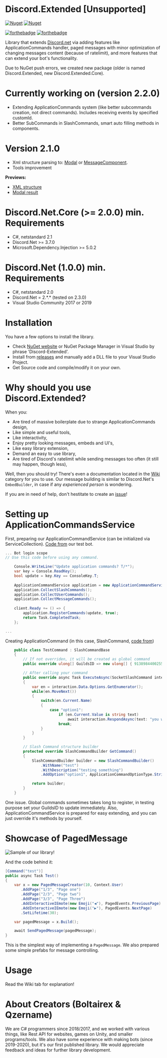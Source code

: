 # Discord.Extended [Unsupported]
[![Nuget](https://img.shields.io/nuget/v/Discord.Extended.Core)](https://www.nuget.org/packages/Discord.Extended.Core)
[![Nuget](https://img.shields.io/nuget/dt/Discord.Extended.Core)](https://www.nuget.org/packages/Discord.Extended.Core)

[![forthebadge](https://forthebadge.com/images/badges/made-with-c-sharp.svg)](https://forthebadge.com) [![forthebadge](https://forthebadge.com/images/badges/built-with-love.svg)](https://forthebadge.com)

Library that extends [Discord.net](https://github.com/discord-net/Discord.Net) via adding features like ApplicationCommands handler, paged messages with minor optimization of changing messages content (because of ratelimit), and more features that can extend your bot's functionality.

Due to NuGet push errors, we created new package (older is named Discord.Extended, new Discord.Extended.Core).

# Currently working on (version 2.2.0)
* Extending ApplicationCommands system (like better subcommands creation, not direct commands). Includes receiving events by specified customId.
* Better SubCommands in SlashCommands, smart auto filling methods in components.

# Version 2.1.0
* Xml structure parsing to: [Modal](https://discordnet.dev/guides/int_basics/modals/intro.html) or [MessageComponent](https://discordnet.dev/guides/int_basics/message-components/intro.html).
* Tools improvement

**Previews:**
* [XML structure](https://media.discordapp.net/attachments/1018240922896576612/1019673167301709824/unknown.png)
* [Modal result](https://cdn.discordapp.com/attachments/1018240922896576612/1019690024444370996/unknown.png)

# Discord.Net.Core (>= 2.0.0) min. Requirements
* C#, netstandard 2.1
* Discord.Net >= 3.7.0
* Microsoft.Dependency.Injection >= 5.0.2

# Discord.Net (1.0.0) min. Requirements
* C#, netstandard 2.0
* Discord.Net = 2.\*.\* (tested on 2.3.0)
* Visual Studio Community 2017 or 2019

# Installation
You have a few options to install the library.
* Check [NuGet website](https://www.nuget.org/packages/Discord.Extended.Core) or NuGet Package Manager in Visual Studio by phrase 'Discord-Extended'.
* Install from [releases](https://www.nuget.org/packages/Discord.Extended.Core/releases) and manually add a DLL file to your Visual Studio Project.
* Get Source code and compile/modify it on your own.

# Why should you use Discord.Extended?

When you:
* Are tired of massive boilerplate due to strange ApplicationCommands design,
* Like simple and useful tools,
* Like interactivity,
* Enjoy pretty looking messages, embeds and UI's,
* Like easy library extension, 
* Demand an easy to use library, 
* Are tired of Discord's ratelimit while sending messages too often (it still may happen, though less),

Well, then you should try! There's even a documentation located in the [Wiki](https://github.com/Boltairex/Discord.Extended/wiki) category for you to use.
Our message building is similar to Discord.Net's `EmbedBuilder`, in case if any *experienced person* is wondering.

If you are in need of help, don't hestitate to create an [issue](https://github.com/Boltairex/Discord.Extended/issues)!

# Setting up ApplicationCommandsService 
First, preparing our ApplicationCommandService (can be initialized via ServiceCollection). [Code from](https://github.com/Boltairex/Discord.Extended/blob/main/BotForTest/Program.cs) our test bot.

```cs
... Bot login scope
// Use this code before using any command.

    Console.WriteLine("Update application commands? T/*");
    var key = Console.ReadKey();
    bool update = key.Key == ConsoleKey.T;
    
    ApplicationCommandService application = new ApplicationCommandService(client);
    application.CollectSlashCommands();
    application.CollectUserCommands();
    application.CollectMessageCommands();
        
    client.Ready += () => {
        application.RegisterCommands(update, true);
        return Task.CompletedTask;
    };

...
```

Creating ApplicationCommand (in this case, SlashCommand, [code from](https://github.com/Boltairex/Discord.Extended/blob/main/BotForTest/SlashCommands/TestCommand.cs))
```cs
    public class TestCommand : SlashCommandBase
    {
        // If not overriden, it will be created as global command
        public override ulong[] GuildsID => new ulong[] { 913898440025579541 };

        // After calling your command
        public override async Task ExecuteAsync(SocketSlashCommand interaction, SocketUser author)
        {
            var en = interaction.Data.Options.GetEnumerator();
            while(en.MoveNext())
            {
                switch(en.Current.Name)
                {
                    case "option1":
                        if (en.Current.Value is string text)
                            await interaction.RespondAsync(text: "you wrote " + text);
                        break;
                }
            }
        }

        // Slash Command structure builder
        protected override SlashCommandBuilder GetCommand()
        {
            SlashCommandBuilder builder = new SlashCommandBuilder()
                .WithName("test")
                .WithDescription("testing something")
                .AddOption("option1", ApplicationCommandOptionType.String, "get text", false);

            return builder;
        }
    }
```
One issue. Global commands sometimes takes long to register, in testing purpose set your GuildsID to update immediately. Also, ApplicationCommandService is prepared for easy extending, and you can just override it's methods by yourself.

# Showcase of PagedMessage

![Sample of our library!](https://cdn.discordapp.com/attachments/817822681050120256/846039535103901726/discord.extended.gif)

And the code behind it:

```cs
[Command("test")]
public async Task Test()
{
    var x = new PagedMessageCreator(10, Context.User)
       .AddPage("1/3", "Page one")
       .AddPage("2/3", "Page two")
       .AddPage("3/3", "Page Three")
       .AddInteractiveIEmote(new Emoji("◀️"), PagedEvents.PreviousPage)
       .AddInteractiveIEmote(new Emoji("▶️"), PagedEvents.NextPage)
       .SetLifetime(30);

    var pagedMessage = x.Build();

    await SendPagedMessage(pagedMessage);
}
```


This is the simplest way of implementing a `PagedMessage`. We also prepared some simple prefabs for message controlling.

# Usage

Read the Wiki tab for explanation!

# About Creators (Boltairex & Qzername)

We are C# programmers since 2018/2017, and we worked with various things, like Rest API for websites, games on Unity, and smaller programs/tools. We also have some experience with making bots (since 2019-2020), but it's our first published library. We would appreciate feedback and ideas for further library development.
